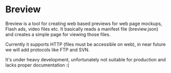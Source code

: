 Breview
=======
Breview is a tool for creating web based previews for web page mockups, Flash ads, video files etc. It basically reads a manifest file (breview.json) and creates a simple page for viewing those files.

Currently it supports HTTP (files must be accessible on web), in near future we will add protocols like FTP and SVN.

It's under heavy development, unfortunately not suitable for production and lacks proper documentation :(
